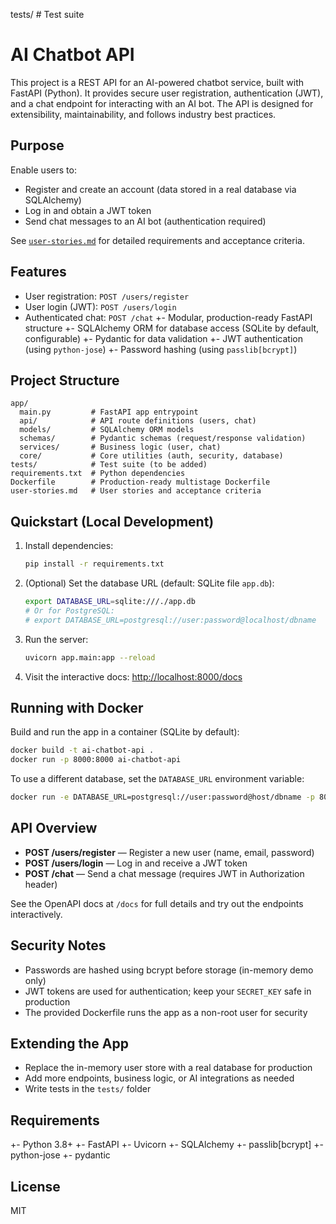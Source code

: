 tests/            # Test suite

# AI Chatbot API

This project is a REST API for an AI-powered chatbot service, built with FastAPI (Python). It provides secure user registration, authentication (JWT), and a chat endpoint for interacting with an AI bot. The API is designed for extensibility, maintainability, and follows industry best practices.

## Purpose


Enable users to:
- Register and create an account (data stored in a real database via SQLAlchemy)
- Log in and obtain a JWT token
- Send chat messages to an AI bot (authentication required)

See [`user-stories.md`](user-stories.md) for detailed requirements and acceptance criteria.

## Features

- User registration: `POST /users/register`
- User login (JWT): `POST /users/login`
- Authenticated chat: `POST /chat`
+- Modular, production-ready FastAPI structure
+- SQLAlchemy ORM for database access (SQLite by default, configurable)
+- Pydantic for data validation
+- JWT authentication (using `python-jose`)
+- Password hashing (using `passlib[bcrypt]`)

## Project Structure

```
app/
  main.py         # FastAPI app entrypoint
  api/            # API route definitions (users, chat)
  models/         # SQLAlchemy ORM models
  schemas/        # Pydantic schemas (request/response validation)
  services/       # Business logic (user, chat)
  core/           # Core utilities (auth, security, database)
tests/            # Test suite (to be added)
requirements.txt  # Python dependencies
Dockerfile        # Production-ready multistage Dockerfile
user-stories.md   # User stories and acceptance criteria
```

## Quickstart (Local Development)


1. Install dependencies:
   ```bash
   pip install -r requirements.txt
   ```
2. (Optional) Set the database URL (default: SQLite file `app.db`):
   ```bash
   export DATABASE_URL=sqlite:///./app.db
   # Or for PostgreSQL:
   # export DATABASE_URL=postgresql://user:password@localhost/dbname
   ```
3. Run the server:
   ```bash
   uvicorn app.main:app --reload
   ```
4. Visit the interactive docs: [http://localhost:8000/docs](http://localhost:8000/docs)

## Running with Docker

Build and run the app in a container (SQLite by default):

```bash
docker build -t ai-chatbot-api .
docker run -p 8000:8000 ai-chatbot-api
```

To use a different database, set the `DATABASE_URL` environment variable:

```bash
docker run -e DATABASE_URL=postgresql://user:password@host/dbname -p 8000:8000 ai-chatbot-api
```

## API Overview

- **POST /users/register** — Register a new user (name, email, password)
- **POST /users/login** — Log in and receive a JWT token
- **POST /chat** — Send a chat message (requires JWT in Authorization header)

See the OpenAPI docs at `/docs` for full details and try out the endpoints interactively.

## Security Notes

- Passwords are hashed using bcrypt before storage (in-memory demo only)
- JWT tokens are used for authentication; keep your `SECRET_KEY` safe in production
- The provided Dockerfile runs the app as a non-root user for security

## Extending the App

- Replace the in-memory user store with a real database for production
- Add more endpoints, business logic, or AI integrations as needed
- Write tests in the `tests/` folder

## Requirements

+- Python 3.8+
+- FastAPI
+- Uvicorn
+- SQLAlchemy
+- passlib[bcrypt]
+- python-jose
+- pydantic

## License

MIT
